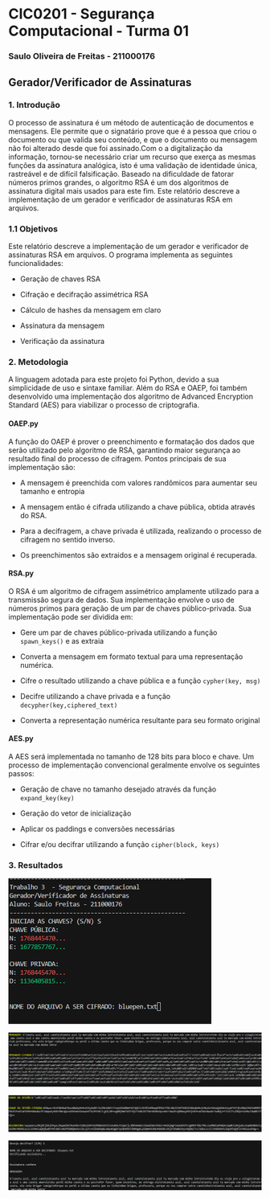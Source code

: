 # CIC0201 - Segurança Computacional - Turma 01

### Saulo Oliveira de Freitas - 211000176

## Gerador/Verificador de Assinaturas

### 1. Introdução

O processo de  assinatura é um método de autenticação de documentos e mensagens. Ele permite que o signatário prove que é a pessoa que criou o documento ou que valida seu conteúdo, e que o documento ou mensagem não foi alterado desde que foi assinado.Com o a digitalização da informação, tornou-se necessário criar um recurso que exerça as mesmas funções da assinatura analógica, isto é uma validação de identidade única, rastreável e de difícil falsificação. Baseado na dificuldade de fatorar números primos grandes, o algoritmo RSA é um dos algoritmos de assinatura digital mais usados para este fim. Este relatório descreve a implementação de um gerador e verificador de assinaturas RSA em arquivos.


### 1.1 Objetivos
Este relatório descreve a implementação de um gerador e verificador de assinaturas RSA em arquivos. O programa implementa as seguintes funcionalidades:

- Geração de chaves RSA

- Cifração e decifração assimétrica RSA

- Cálculo de hashes da mensagem em claro

- Assinatura da mensagem

- Verificação da assinatura

### 2. Metodologia

A linguagem adotada para este projeto foi Python, devido a sua simplicidade de uso e sintaxe familiar. Além do RSA e OAEP, foi também desenvolvido uma implementação dos algoritmo de Advanced Encryption Standard (AES) para viabilizar o processo de criptografia.

#### OAEP.py
A função do OAEP é prover o preenchimento e formatação dos dados que serão utilizado pelo algoritmo de RSA, garantindo maior segurança ao resultado final do processo de cifragem. Pontos principais de sua implementação são:

- A mensagem é preenchida com valores randômicos para aumentar seu tamanho e entropia

- A mensagem então é cifrada utilizando a chave pública, obtida através do RSA.

- Para a decifragem, a chave privada é utilizada, realizando o processo de cifragem no sentido inverso.

- Os preenchimentos são extraidos e a mensagem original é recuperada.

#### RSA.py
O RSA é um algoritmo de cifragem assimétrico amplamente utilizado para a transmissão segura de dados. Sua implementação envolve o uso de números primos para geração de um par de chaves público-privada. Sua implementação pode ser dividida em:

- Gere um par de chaves público-privada utilizando a função `spawn_keys()` e as extraia

- Converta a mensagem em formato textual para uma representação numérica.

- Cifre o resultado utilizando a chave pública e a função `cypher(key, msg)`

- Decifre utilizando a chave privada e a função `decypher(key,ciphered_text)`

- Converta a representação numérica resultante para seu formato original


#### AES.py
A AES será implementada no tamanho de 128 bits para bloco e chave. Um processo de implementação convencional geralmente envolve os seguintes passos:

- Geração de chave no tamanho desejado através da função `expand_key(key)`

- Geração do vetor de inicialização

- Aplicar os paddings e conversões necessárias

- Cifrar e/ou decifrar utilizando a função `cipher(block, keys)`



### 3. Resultados

![Geração de chaves](https://raw.githubusercontent.com/SauloFreitas01/SC-TRAB3/main/imgs/1.png?token=GHSAT0AAAAAACLHW6Q3RFUJL5SCXXOFJULYZLQAV2A)




![Cifragem do arquivo](https://raw.githubusercontent.com/SauloFreitas01/SC-TRAB3/main/imgs/2.png?token=GHSAT0AAAAAACLHW6Q3ZRV2ZJHEA24PZMKKZLQASCQ)


![Geração de assinatura](https://raw.githubusercontent.com/SauloFreitas01/SC-TRAB3/main/imgs/3.png?token=GHSAT0AAAAAACLHW6Q3HWBQDGN6SXYE53G2ZLQAWWA)


![Decifragem do arquivo](https://raw.githubusercontent.com/SauloFreitas01/SC-TRAB3/main/imgs/4.png?token=GHSAT0AAAAAACLHW6Q2TRZZKKJJFRMLDWTQZLQAZ5Q)


